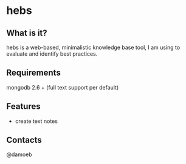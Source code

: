 hebs
==========================

What is it?
-----------

hebs is a web-based, minimalistic knowledge base tool, I am using to evaluate and identify best practices.

Requirements
------------

mongodb 2.6 + (full text support per default)


Features
--------
- create text notes


Contacts
--------
@damoeb
